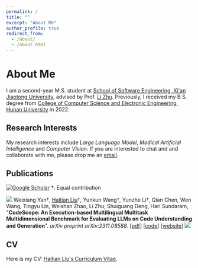 ```yaml
---
permalink: /
title: ""
excerpt: "About Me"
author_profile: true
redirect_from: 
  - /about/
  - /about.html
---
```


<h1 id='about-me'>About Me</h1>

I am a second-year M.S. student at [School of Software Engineering, Xi'an Jiaotong University](http://se.xjtu.edu.cn/), advised by Prof. [Li Zhu](https://gr.xjtu.edu.cn/en/web/zhuli). Previously, I received my B.S. degree from [College of Computer Science and Electronic Engineering, Hunan University](http://csee.hnu.edu.cn/) in 2022.

<h2 id='research-interests'>Research Interests</h2>

My research interests include *Large Language Model*, *Medical Artificial Intelligence* and *Computer Vision*. If you are interested to chat and and collaborate with me, please drop me an <a href="mailto:liuhaitian@stu.xjtu.edu.cn" target="_blank">email</a>.

<h2 id='publications'>Publications</h2>

<a href="https://scholar.google.com/citations?user=Ss5_Xs0AAAAJ" target="_blank"><img src="https://img.shields.io/badge/dynamic/json?label=Paper%20Citations&query=total_citations&url=https%3A%2F%2Fcse.bth.se%2F~fer%2Fgooglescholar-api%2Fgooglescholar.php%3Fuser%3DSs5_Xs0AAAAJ&logo=googlescholar&style=social" alt="Google Scholar"></a>  †: Equal contribution

<a href="https://arxiv.org/abs/2311.08588" target="_blank"><img src="https://img.shields.io/badge/arXiv-2311.08588-B31B1B?style=flat-square"></a> Weixiang Yan†, <u>Haitian Liu</u>†, Yunkun Wang†, Yunzhe Li†, Qian Chen, Wen Wang, Tingyu Lin, Weishan Zhao, Li Zhu, Shuiguang Deng, Hari Sundaram, &quot;**CodeScope: An Execution-based Multilingual Multitask Multidimensional Benchmark for Evaluating LLMs on Code Understanding and Generation**&quot;. *arXiv preprint arXiv:2311.08588*. [[pdf](https://haitianliu22.github.io/code-scope-benchmark/static/file/CodeScope.pdf)] [[code](https://github.com/weixiangyan/codescope)] [[website](https://haitianliu22.github.io/code-scope-benchmark/)] <a href="https://github.com/weixiangyan/codescope" target="_blank"><img src="https://img.shields.io/github/stars/weixiangyan/codescope?style=social"></a>

<h2 id='cv'>CV</h2>

Here is my CV: [Haitian Liu's Curriculum Vitae](https://HaitianLiu22.github.io/files/cv.pdf).
